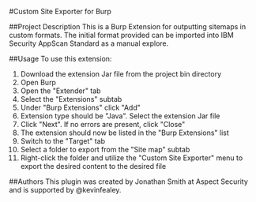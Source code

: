 #Custom Site Exporter for Burp

##Project Description
This is a Burp Extension for outputting sitemaps in custom formats. The initial format provided can be imported into IBM Security AppScan Standard as a manual explore. 

##Usage
To use this extension:
1. Download the extension Jar file from the project bin directory 
2. Open Burp
3. Open the "Extender" tab
4. Select the "Extensions" subtab
5. Under "Burp Extensions" click "Add"
6. Extension type should be "Java". Select the extension Jar file
7. Click "Next". If no errors are present, click "Close"
8. The extension should now be listed in the "Burp Extensions" list
9. Switch to the "Target" tab
10. Select a folder to export from the "Site map" subtab
11. Right-click the folder and utilize the "Custom Site Exporter" menu to export the desired content to the desired file

##Authors
This plugin was created by Jonathan Smith at Aspect Security and is supported by @kevinfealey. 
